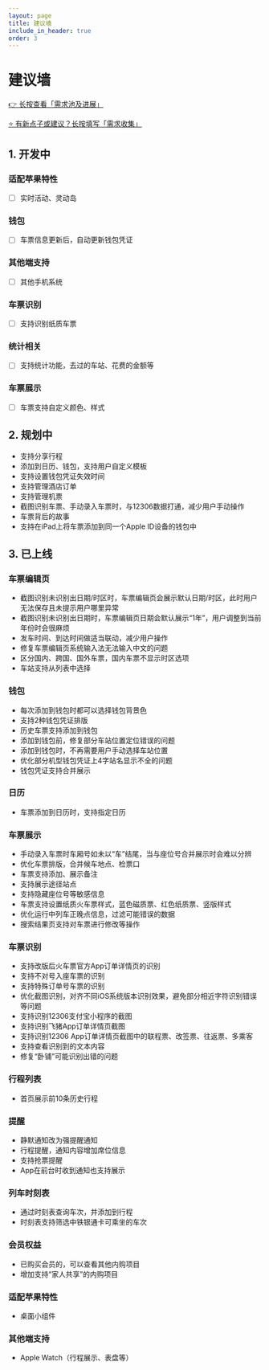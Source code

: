 ```yaml
---
layout: page
title: 建议墙
include_in_header: true
order: 3
---
```


# 建议墙

[👉 长按查看「需求池及进展」](https://thedafeige.feishu.cn/share/base/view/shrcno49gLU8C0WFM5OJwQqAx8b)

[⭐️ 有新点子或建议？长按填写「需求收集」](https://thedafeige.feishu.cn/share/base/form/shrcngDcI7ZGeYey4y2vDesU4Ld)

## 1. 开发中

### 适配苹果特性

* [ ] 实时活动、灵动岛

### 钱包

* [ ] 车票信息更新后，自动更新钱包凭证

### 其他端支持

* [ ] 其他手机系统

### 车票识别

* [ ] 支持识别纸质车票

### 统计相关

* [ ] 支持统计功能，去过的车站、花费的金额等

### 车票展示

* [ ] 车票支持自定义颜色、样式

## 2. 规划中

* 支持分享行程
* 添加到日历、钱包，支持用户自定义模板
* 支持设置钱包凭证失效时间
* 支持管理酒店订单
* 支持管理机票
* 截图识别车票、手动录入车票时，与12306数据打通，减少用户手动操作
* 车票背后的故事
* 支持在iPad上将车票添加到同一个Apple ID设备的钱包中

## 3. 已上线

### 车票编辑页

* 截图识别未识别出日期/时区时，车票编辑页会展示默认日期/时区，此时用户无法保存且未提示用户哪里异常
* 截图识别未识别出日期时，车票编辑页日期会默认展示“1年”，用户调整到当前年份时会很麻烦
* 发车时间、到达时间做适当联动，减少用户操作
* 修复车票编辑页系统输入法无法输入中文的问题
* 区分国内、跨国、国外车票，国内车票不显示时区选项
* 车站支持从列表中选择

### 钱包

* 每次添加到钱包时都可以选择钱包背景色
* 支持2种钱包凭证排版
* 历史车票支持添加到钱包
* 添加到钱包前，修复部分车站位置定位错误的问题
* 添加到钱包时，不再需要用户手动选择车站位置
* 优化部分机型钱包凭证上4字站名显示不全的问题
* 钱包凭证支持合并展示

### 日历

* 车票添加到日历时，支持指定日历

### 车票展示

* 手动录入车票时车厢号如未以“车”结尾，当与座位号合并展示时会难以分辨
* 优化车票排版，合并候车地点、检票口
* 车票支持添加、展示备注
* 支持展示途径站点
* 支持隐藏座位号等敏感信息
* 车票支持设置纸质火车票样式，蓝色磁质票、红色纸质票、竖版样式
* 优化运行中列车正晚点信息，过滤可能错误的数据
* 搜索结果页支持对车票进行修改等操作

### 车票识别

* 支持改版后火车票官方App订单详情页的识别
* 支持不对号入座车票的识别
* 支持特殊订单号车票的识别
* 优化截图识别，对齐不同iOS系统版本识别效果，避免部分相近字符识别错误等问题
* 支持识别12306支付宝小程序的截图
* 支持识别飞猪App订单详情页截图
* 支持识别12306 App订单详情页截图中的联程票、改签票、往返票、多乘客
* 支持查看识别到的文本内容
* 修复“卧铺”可能识别出错的问题

### 行程列表

* 首页展示前10条历史行程

### 提醒

* 静默通知改为强提醒通知
* 行程提醒，通知内容增加席位信息
* 支持抢票提醒
* App在前台时收到通知也支持展示

### 列车时刻表

* 通过时刻表查询车次，并添加到行程
* 时刻表支持筛选中铁银通卡可乘坐的车次

### 会员权益

* 已购买会员的，可以查看其他内购项目
* 增加支持“家人共享”的内购项目

### 适配苹果特性

* 桌面小组件

### 其他端支持

* Apple Watch（行程展示、表盘等）

